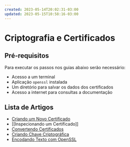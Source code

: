 ```yaml
---
created: 2023-05-14T20:02:31-03:00
updated: 2023-05-15T10:58:16-03:00
---
```

# Criptografia e Certificados

## Pré-requisitos

Para executar os passos nos guias abaixo serão necessário:

- Acesso a um terminal
- Aplicação `openssl` instalada
- Um diretório para salvar os dados dos certificados 
- Acesso a internet para consultas a documentação

## Lista de Artigos
- [Criando um Novo Certificado]()
- [[Inspecionando um Certificado]]
- [Convertendo Certificados]()
- [Criando Chave Criptográfica]()
- [Encodando Texto com OpenSSL]()
